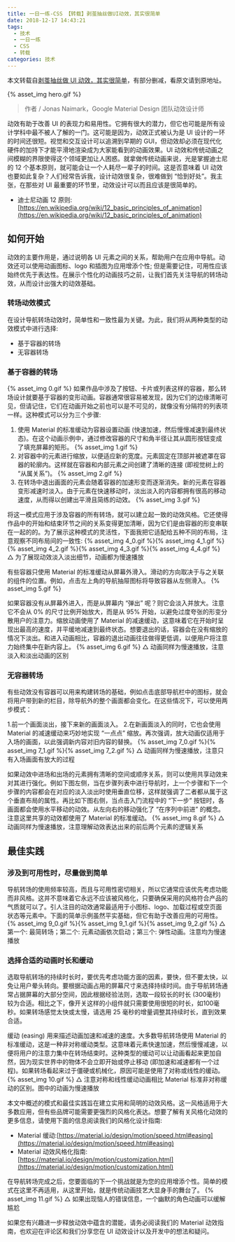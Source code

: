 ```yaml
---
title: 一日一练-CSS 【转载】剥茧抽丝做UI动效，其实很简单
date: 2018-12-17 14:43:21
tags:
  - 技术
  - 一日一练
  - CSS
  - 转载
categories: 技术
---
```


本文转载自[剥茧抽丝做 UI 动效，其实很简单](https://mp.weixin.qq.com/s/6xViWef8Po0N-x8BQiGw2Q)，有部分删减，看原文请到原地址。

{% asset_img hero.gif %}
> 作者 / Jonas Naimark，Google Material Design 团队动效设计师

动效有助于改善 UI 的表现力和易用性。它拥有很大的潜力，但它也可能是所有设计学科中最不被人了解的一门。这可能是因为，动效正式被认为是 UI 设计的一环的时间还很短。视觉和交互设计可以追溯到早期的 GUI，但动效却必须在现代化硬件的加持下才能平滑地渲染成为大家能看到的动画效果。UI 动效和传统动画之间模糊的界限使得这个领域更加让人困惑。就拿做传统动画来说，光是掌握迪士尼的 12 个基本原则，就可能会让一个人耗尽一辈子的时间。这是否意味着 UI 动效也要如此复杂？人们经常告诉我，设计动效很复杂，很难做到 “恰到好处”。我主张，在那些对 UI 最重要的环节里，动效设计可以而且应该是很简单的。

* 迪士尼动画 12 原则: [https://en.wikipedia.org/wiki/12_basic_principles_of_animation](https://en.wikipedia.org/wiki/12_basic_principles_of_animation)

<!--more-->

## 如何开始
动效的主要作用是，通过说明各 UI 元素之间的关系，帮助用户在应用中导航。动效还可以使用动画图标、logo 和插图为应用增添个性; 但是需要记住，可用性应该始终优先于表达性。在展示个性化的动画技巧之前，让我们首先关注导航的转场动效，从而设计出强大的动效基础。

### 转场动效模式
在设计导航转场动效时，简单性和一致性最为关键。为此，我们将从两种类型的动效模式中进行选择:

* 基于容器的转场
* 无容器转场

### 基于容器的转场
{% asset_img 0.gif %}
如果作品中涉及了按钮、卡片或列表这样的容器，那么转场设计就要基于容器的变形动画。容器通常很容易被发现，因为它们的边缘清晰可见，但请记住，它们在动画开始之前也可以是不可见的，就像没有分隔符的列表项一样。这种模式可以分为三个步骤:

1. 使用 Material 的标准缓动为容器设置动画 (快速加速，然后慢慢减速到最终状态)。在这个动画示例中，通过修改容器的尺寸和角半径让其从圆形按钮变成了填充屏幕的矩形。
{% asset_img 1.gif %}
2. 对容器中的元素进行缩放，以便适应新的宽度。元素固定在顶部并被遮罩在容器的轮廓内。这样就在容器和内部元素之间创建了清晰的连接 (即视觉树上的 “从属关系”)。
{% asset_img 2.gif %}
3. 在转场中退出画面的元素会随着容器的加速形变而逐渐消失。新的元素在容器变形减速时淡入。由于元素在快速移动时，淡出淡入的内容都拥有很高的移动速度，从而得以创建出平滑且简练的动效。
{% asset_img 3.gif %}

将这一模式应用于涉及容器的所有转场，就可以建立起一致的动效风格。它还使得作品中的开始和结束环节之间的关系变得更加清晰，因为它们是由容器的形变串联在一起的的。为了展示这种模式的灵活性，下面我把它适配给五种不同的布局，注意观察不同布局间的一致性:
{% asset_img 4_0.gif %}{% asset_img 4_1.gif %}{% asset_img 4_2.gif %}{% asset_img 4_3.gif %}{% asset_img 4_4.gif %}
△ 为了展现动效淡入淡出细节，动画都为慢速播放

有些容器只使用 Material 的标准缓动从屏幕外滑入。滑动的方向取决于与之关联的组件的位置。例如，点击左上角的导航抽屉图标将导致容器从左侧滑入。
{% asset_img 5.gif %}

如果容器没有从屏幕外进入，而是从屏幕内 “弹出” 呢？则它会淡入并放大。注意它不会从 0% 的尺寸比例开始放大，而是从 95% 开始，以避免过度夸张的形变分散用户的注意力。缩放动画使用了 Material 的减速缓动，这意味着它在开始时呈现出最高的速度，并平缓地减速到最终状态。想要退出的话，容器会在没有缩放的情况下淡出。和进入动画相比，容器的退出动画往往做得更低调，以便用户将注意力始终集中在新内容上。
{% asset_img 6.gif %}
△ 动画同样为慢速播放，注意淡入和淡出动画的区别

### 无容器转场
有些动效没有容器可以用来构建转场的基础，例如点击底部导航栏中的图标，就会将用户带到新的栏目，除导航外的整个画面都会变化。在这些情况下，可以使用两步模式：

1.前一个画面淡出，接下来新的画面淡入。
2.在新画面淡入的同时，它也会使用 Material 的减速缓动来巧妙地实现 “一点点” 缩放。再次强调，放大动画仅适用于入场的画面，以此强调新内容对旧内容的替换。
{% asset_img 7_0.gif %}{% asset_img 7_1.gif %}{% asset_img 7_2.gif %}
△ 动画同样为慢速播放，注意只有入场画面有放大的过程

如果动效中进场和出场的元素拥有清晰的空间或顺序关系，则可以使用共享动效来对其进行强化。例如下图左侧，当在步骤列表中进行导航时，上一个步骤和下一个步骤的内容都会在对应的淡入淡出时使用垂直位移，这样就强调了二者都从属于这个垂直布局的属性。再比如下图右侧，当点击入门流程中的 “下一步” 按钮时，各画面都会使用水平移动的动效。从左向右的移动强化了 “在序列中前进” 的概念。注意这里共享的动效都使用了 Material 的标准缓动。
{% asset_img 8.gif %}
△ 动画同样为慢速播放，注意理解动效表达出来的前后两个元素的逻辑关系

## 最佳实践
### 涉及到可用性时，尽量做到简单
导航转场的使用频率较高，而且与可用性密切相关，所以它通常应该优先考虑功能而非风格。这并不意味着它永远不应该被风格化，只要确保采用的风格符合产品的气质就可以了。引人注目的动效通常最适用于小图标、logo、加载过程或空页面状态等元素中。下面的简单示例虽然平实基础，但它有助于改善应用的可用性。
{% asset_img 9_0.gif %}{% asset_img 9_1.gif %}{% asset_img 9_2.gif %}
△ 第一个: 最简转场；第二个: 元素动画依次启动；第三个: 弹性动画。注意均为慢速播放

### 选择合适的动画时长和缓动
选取导航转场的持续时长时，要优先考虑功能方面的因素，要快，但不要太快，以免让用户晕头转向。要根据动画占用的屏幕尺寸来选择持续时间。由于导航转场通常占据屏幕的大部分空间，因此根据经验法则，选取一段较长的时长 (300毫秒) 较为合适。相比之下，像开关这样的小组件就只需要使用很短的时长，如100毫秒。如果转场感觉太快或太慢，请选用 25 毫秒的增量调整其持续时长，直到效果合适。

缓动 (easing) 用来描述动画加速和减速的速度。大多数导航转场使用 Material 的标准缓动，这是一种非对称缓动类型。这意味着元素快速加速，然后慢慢减速，以便将用户的注意力集中在转场结束时。这种类型的缓动可以让动画看起来更加自然，因为现实世界中的物体不会立即开始或停止移动 (即加速和减速都有一个过程)。如果转场看起来过于僵硬或机械化，原因可能是使用了对称或线性的缓动。
{% asset_img 10.gif %}
△ 注意对称和线性缓动动画相比 Material 标准非对称缓动的区别。图中的动画为慢速播放

本文中概述的模式和最佳实践旨在建立实用和简明的动效风格。这一风格适用于大多数应用，但有些品牌可能需要更强烈的风格化表达。想要了解有关风格化动效的更多信息，请使用下面的信息阅读我们的风格化设计指南:

* Material 缓动:[https://material.io/design/motion/speed.html#easing](https://material.io/design/motion/speed.html#easing)
* Material 动效风格化指南: [https://material.io/design/motion/customization.html](https://material.io/design/motion/customization.html)

在导航转场完成之后，您要面临的下一个挑战就是为您的应用增添个性。简单的模式在这里不再适用，从这里开始，就是传统动画技艺大显身手的舞台了。
{% asset_img 11.gif %}
△ 如果出现恼人的错误信息，一个幽默的角色动画可以缓解尴尬

如果您有兴趣进一步释放动效中蕴含的潜能，请务必阅读我们的 Material 动效指南，也欢迎在评论区和我们分享您在 UI 动效设计以及开发中的想法和疑问。
